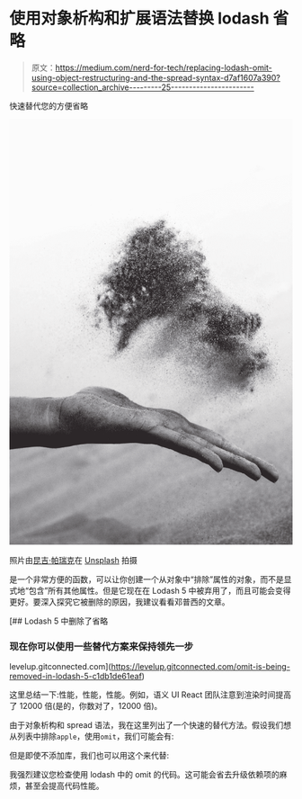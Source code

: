 # 使用对象析构和扩展语法替换 lodash 省略

> 原文：<https://medium.com/nerd-for-tech/replacing-lodash-omit-using-object-restructuring-and-the-spread-syntax-d7af1607a390?source=collection_archive---------25----------------------->

快速替代您的方便省略

![](img/41d4f66ddb7d396fc79e3e8bd1f28e61.png)

照片由[昆吉·帕瑞克](https://unsplash.com/@kunjparekh?utm_source=unsplash&utm_medium=referral&utm_content=creditCopyText)在 [Unsplash](https://unsplash.com/s/photos/throw?utm_source=unsplash&utm_medium=referral&utm_content=creditCopyText) 拍摄

是一个非常方便的函数，可以让你创建一个从对象中“排除”属性的对象，而不是显式地“包含”所有其他属性。但是它现在在 Lodash 5 中被弃用了，而且可能会变得更好。要深入探究它被删除的原因，我建议看看邓普西的文章。

[](https://levelup.gitconnected.com/omit-is-being-removed-in-lodash-5-c1db1de61eaf) [## Lodash 5 中删除了省略

### 现在你可以使用一些替代方案来保持领先一步

levelup.gitconnected.com](https://levelup.gitconnected.com/omit-is-being-removed-in-lodash-5-c1db1de61eaf) 

这里总结一下:性能，性能，性能。例如，语义 UI React 团队注意到渲染时间提高了 12000 倍(是的，你数对了，12000 倍)。

由于对象析构和 spread 语法，我在这里列出了一个快速的替代方法。假设我们想从列表中排除`apple`，使用`omit`，我们可能会有:

但是即使不添加库，我们也可以用这个来代替:

我强烈建议您检查使用 lodash 中的 omit 的代码。这可能会省去升级依赖项的麻烦，甚至会提高代码性能。